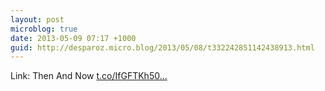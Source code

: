 ```yaml
---
layout: post
microblog: true
date: 2013-05-09 07:17 +1000
guid: http://desparoz.micro.blog/2013/05/08/t332242851142438913.html
---
```

Link: Then And Now [t.co/IfGFTKh50...](http://t.co/IfGFTKh50w)
